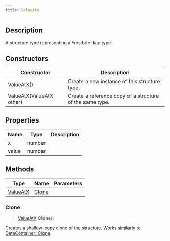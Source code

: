 ```yaml
---
title: ValueAtX
---
```

## Description

A structure type representing a Frostbite data type.

## Constructors

| Constructor              | Description                                              |
| ------------------------ | -------------------------------------------------------- |
| ValueAtX()               | Create a new instance of this structure type.            |
| ValueAtX(ValueAtX other) | Create a reference copy of a structure of the same type. |

## Properties

| Name  | Type   | Description |
| ----- | ------ | ----------- |
| x     | number |             |
| value | number |             |

## Methods

| Type                 | Name            | Parameters |
| -------------------- | --------------- | ---------- |
| [ValueAtX](ValueAtX) | [Clone](#clone) |            |

### Clone

> [ValueAtX](ValueAtX) **Clone**()

Creates a shallow-copy clone of the structure. Works similarly to [DataContainer::Clone](/vext/ref/shared/class/datacontainer#clone).
